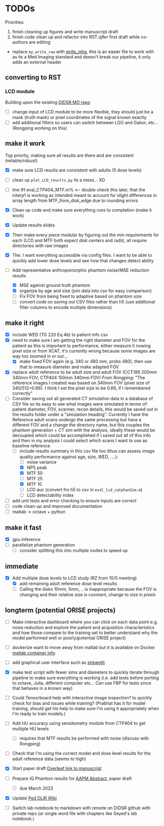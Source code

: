 # TODOs

Priorities:

1. finish cleaning up figures and write manuscript draft
2. finish code clean up and refactor into RST *after* first draft while co-authors are editing
  - replace `my_write_raw` with [write_mha](make_phantoms/utils/writemha.m), this is an easier file to work with as its a Med Imaging standard and doesn't break our pipeline, it only adds an external header

## converting to RST

### LCD module

Building upon the existing [DIDSR MO repo](https://github.com/DIDSR/VICTRE_MO)

- [ ] change input  of LCD module to be more flexible, they should just be a mask (truth mask) or pixel coordinates of the signal known exactly
- [ ] add additional filters so users can switch between LGO and Gabor, etc... (Rongping working on this)

## make it work

Top priority, making sure all results are there and are consistent (reliable/robust)

- [X] make sure LCD results are consistent with adults (5 dose levels)
- [ ] clean up `plot_LCD_results.py` its a mess... XD
- [ ] line 91 eval_CTP404_MTF.m% <-- double check this later, that the interp1 is working as intended meant to account for slight differences in array length from MTF_from_disk_edge due to rounding errors

- [X] Clean up code and make sure everything runs to completion (make it work)
- [X] Update results slides
- [X] Then make every piece modular by figuring out the min requirements for each (LCD and MTF both expect disk centers and radii), all require directories with raw images
- [X] The. I want everything accessible via config files. I want to be able to quickly add lower dose levels and see how that changes detect ability
- [ ] Add representative anthropomorphic phantom noise/MSE reduction results
  - [X] MSE against ground truth phantom
  - [x] organize by age and size (join data into csv for easy comparison)
  - [ ] Fix FOV from being fixed to adaptive based on phantom size
  - [ ] convert code oo saving out CSV files rather than h5 (use additional filter columns to encode multiple dimensions)

## make it right

- [X] include WED (TG 220 Eq 4b) to patient info csv
- [X] need to make sure I am getting the right diameter and FOV for the patient as this is important to performance, either measure it nowing pixel size or from XCAT, it's currently wrong because some images are way too zoomed in or out...
  - [X] make fixed FOV again (e.g. 340 or 480 mm, probs 480), then use that to measure diameter and make adapted FOV
- [X] replace adult reference to be adult size and adult FOV (CCT189 200mm 340mm FOV; CTP404 150mm 340mm FOV) From Rongping: "The reference images I created was based on 340mm FOV (pixel size of 340/512=0.66). I think I set the pixel size to be 0.66, if I remembered correctly"
- [ ] Consider saving out all generated CT simulation data in a database of CSV file so its easy to see what images were simulated in terms of: patient diameter, FOV, scanner, recon details, this would be saved out in the results folder under a  "simulation heading". Currently I have the Reference adult scans undergo the same processing but have a different FOV and a change the directory name, but this couples the phantom generation + CT sim with the analysis, ideally these would be decoupled which could be accomplished if I saved out all of this info and then in my analysis I could select which scans I want to use as baseline reference
  - [ ] include results summary in this csv file too (thus can assess image quality performance against age, size, WED, ....):
    - [ ] noise variance
    - [X] NPS peak
    - [x] MTF 50
    - [ ] MTF 25
    - [X] MTF 10
    - [ ] LCD auc (convert fro  h5 to csv in `eval_lcd_catphanSim.m`)
    - [ ] LCD detectability index
- [ ] add unit tests and error checking to ensure inputs are correct
- [ ] code clean-up and improved documentation
- [ ] matlab -> octave + python

## make it fast

- [X] gpu inference
- [ ] parallelize phantom generation
  - [ ] consider splitting this into multiple nodes to speed up

## immediate

- [X] Add multiple dose levels to LCD study (RZ from 10/5 meeting)
  - [X] add remaining adult reference dose level results
  - [ ] Calling the disks 10mm, 5mm, .. is inappropriate because the FOV is changing and their relative size is constant, change to size in *pixels*

## longterm (potential ORISE projects)

- [ ] Make interactive dashboard where you can click on each data point e.g. noise reduction and explore the patient and acquisition characteristics and how those compare to the training set to better understand why the model performed well or poorly(potential ORISE project)
- [ ] dockerize want to move away from matlab but it is available on Docker [matlab container info](https://www.mathworks.com/help/cloudcenter/ug/matlab-container-on-docker-hub.html)
- [ ] add graphical user interface such as [streamlit](https://streamlit.io)
- [X] make test script with fewer sims and diameters to quickly iterate through pipeline to make sure everything is working (i.e. add tests before porting to octave, Julia, different computer etc... Can use FBP for tests since that behaves in a known way)
- [ ] Could Tensorboard help with interactive image inspection? to quickly check for bias and issues while training? (Prabhat has it for model training, should get his help to make sure I'm using it appropriately when I'm ready to train models.)

- [ ] Add HU accuracy using sensitometry module from CTP404 to get multiple HU levels
  - [ ] requires that MTF results be performed with noise (discuss with Rongping)
- [ ] Check that I'm using the correct model and dose level results for the adult reference data (seems to high)
- [X] Start paper draft [Overleaf link to manuscript](https://www.overleaf.com/6647865587zswnmrpfsckg)
- [ ] Prepare IQ Phantom results for [AAPM Abstract](https://www.aapm.org/meetings/default.asp), paper draft
  - [ ] due March 2023
- [X] Update [Ped DLIR Wiki](https://fda.sharepoint.com/sites/CDRH-OSEL-DIDSR/DIDSR%20Wiki/Medical%20Imaging%20and%20Diagnostics/Pediatric%20DLIR/Home_PedDLIR.aspx)
- [ ] Switch lab notebook to markdown with remote on DIDSR github with private repo (or single word file with chapters like Seyed's lab notebook.)

